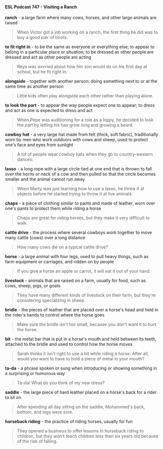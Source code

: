 #### ESL Podcast 747 - Visiting a Ranch

**ranch** - a large farm where many cows, horses, and other large animals are
raised

> When Victor got a job working on a ranch, the first thing he did was to buy a
good pair of boots.

**to fit right in** - to be the same as everyone or everything else; to appear to
belong in a particular place or situation; to be dressed as other people are
dressed and act as other people are acting

> Reya was worried about how her son would do on his first day at school, but he
fit right in.

**alongside** - together with another person; doing something next to or at the
same time as another person

> Little kids often play alongside each other rather than playing alone.

**to look the part** - to appear the way people expect one to appear; to dress and
act as one is expected to dress and act

> When Pepe was auditioning for a role as a hippy, he decided to look the part by
letting his hair grow long and growing a beard.

**cowboy hat** - a very large hat made from felt (thick, soft fabric), traditionally
worn by men who work outdoors with cows and sheep, used to protect one's face
and eyes from sunlight

> A lot of people wear cowboy hats when they go to country-western dances.

**lasso** - a long rope with a large circle tied at one end that is thrown to fall over
the horns or neck of a cow and then pulled so that the circle becomes smaller
and the animal cannot run away

> When Marty was just learning how to use a lasso, he threw it at objects before
he started trying to throw it at live animals.

**chaps** - a piece of clothing similar to pants and made of leather, worn over one's
pants to protect them while riding a horse

> Chaps are great for riding horses, but they make it very difficult to walk.

**cattle drive** - the process where several cowboys work together to move many
cattle (cows) over a long distance

> How many cows die on a typical cattle drive?

**horse** - a large animal with four legs, used to pull heavy things, such as farm
equipment or carriages, and ridden on by people

> If you give a horse an apple or carrot, it will eat it out of your hand.

**livestock** - animals that are raised on a farm, usually for food, such as cows,
sheep, pigs, or goats

> They have many different kinds of livestock on their farm, but they're
considering specializing in sheep.

**bridle** - the pieces of leather that are placed over a horse's head and held in the
rider's hands to control where the horse goes

> Make sure the bridle isn't too small, because you don't want it to hurt the horse.

**bit** - the metal bar that is put in a horse's mouth and held between its teeth,
attached to the bridle and used to control how the horse moves

> Sarah thinks it isn't right to use a bit while riding a horse. After all, would you
want to have to hold a piece of metal in your mouth?

**ta-da** - a phrase spoken or sung when introducing or showing something in a
surprising or humorous way

> Ta-da! What do you think of my new dress?

**saddle** - the large piece of hard leather placed on a horse's back for a rider to sit
on

> After spending all day sitting on the saddle, Mohammed's back, bottom, and
legs were sore.

**horseback riding** - the practice of riding horses, usually for fun

> They opened a business to offer lessons in horseback riding to children, but
they won't teach children less than six years old because of the risk of falling.

